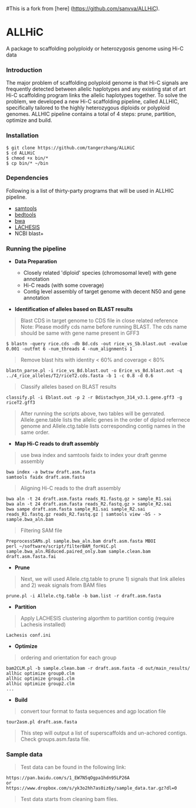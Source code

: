 #This is a fork from [here] (https://github.com/sanvva/ALLHiC).


# ALLHiC
A package to scaffolding polyploidy or heterozygosis genome using Hi-C data 


### Introduction  
The major problem of scaffolding polyploid genome is that Hi-C signals are frequently detected between allelic haplotypes and any existing stat of art Hi-C scaffolding program  links the allelic haplotypes together. To solve the problem, we developed a new Hi-C scaffolding pipeline, called ALLHIC, specifically tailored to the highly heterozygous diploids or polyploid genomes. ALLHIC pipeline contains a total of 4 steps: prune, partition, optimize and build. 


### Installation
    $ git clone https://github.com/tangerzhang/ALLHiC
    $ cd ALLHiC
    $ chmod +x bin/*
    $ cp bin/* ~/bin

### Dependencies
Following is a list of thirty-party programs that will be used in ALLHIC pipeline.   
- [samtools](http://samtools.sourceforge.net/)
- [bedtools](http://bedtools.readthedocs.io/en/latest/)
- [bwa](http://bio-bwa.sourceforge.net/)
- [LACHESIS](https://github.com/shendurelab/LACHESIS)
- NCBI blast+

### Running the pipeline

- **Data Preparation**  
    - Closely related 'diploid' species (chromosomal level) with gene annotation
    - Hi-C reads (with some coverage)
    - Contig level assembly of target genome with decent N50 and gene annotation  

- **Identification of alleles based on BLAST results**  
> Blast CDS in target genome to CDS file in close related reference  
> Note: Please modify cds name before running BLAST. The cds name should be same with gene name present in GFF3   

```
$ blastn -query rice.cds -db Bd.cds -out rice_vs_Sb.blast.out -evalue 0.001 -outfmt 6 -num_threads 4 -num_alignments 1
```
> Remove blast hits with identity < 60% and coverage < 80%  
```
blastn_parse.pl -i rice_vs_Bd.blast.out -o Erice_vs_Bd.blast.out -q ../4_rice_alleles/T2/riceT2.cds.fasta -b 1 -c 0.8 -d 0.6 
```
> Classify alleles based on BLAST results
```
classify.pl -i Eblast.out -p 2 -r Bdistachyon_314_v3.1.gene.gff3 -g riceT2.gff3   
```
> After running the scripts above, two tables will be genrated. Allele.gene.table lists the allelic genes in the order of diplod refernece genome and Allele.ctg.table lists corresponding contig names in the same order.   

- **Map Hi-C reads to draft assembly** 
> use bwa index and samtools faidx to index your draft genme assembly  
```
bwa index -a bwtsw draft.asm.fasta  
samtools faidx draft.asm.fasta  
```
> Aligning Hi-C reads to the draft assembly  
```
bwa aln -t 24 draft.asm.fasta reads_R1.fastq.gz > sample_R1.sai  
bwa aln -t 24 draft.asm.fasta reads_R2.fastq.gz > sample_R2.sai  
bwa sampe draft.asm.fasta sample_R1.sai sample_R2.sai reads_R1.fastq.gz reads_R2.fastq.gz | samtools view -bS - > sample.bwa_aln.bam  
```
> Filtering SAM file 
```
PreprocessSAMs.pl sample.bwa_aln.bam draft.asm.fasta MBOI
perl ~/software/script/filterBAM_forHiC.pl sample.bwa_aln.REduced.paired_only.bam sample.clean.bam draft.asm.fasta.fai 
```

- **Prune**  
> Next, we will used Allele.ctg.table to prune 1) signals that link alleles and 2) weak signals from BAM files
```  
prune.pl -i Allele.ctg.table -b bam.list -r draft.asm.fasta   
```
- **Partition**
>Apply LACHESIS clustering algorthm to partition contig (require Lachesis installed)
```
Lachesis conf.ini
```

- **Optimize**
> ordering and orientation for each group
```
bam2CLM.pl -b sample.clean.bam -r draft.asm.fasta -d out/main_results/
allhic optimize group0.clm
allhic optimize group1.clm
allhic optimize group2.clm
...
```
- **Build**
> convert tour format to fasta sequences and agp location file
```
tour2asm.pl draft.asm.fasta
```
> This step will output a list of superscaffolds and un-achored contigs. Check groups.asm.fasta file.

### Sample data
> Test data can be found in the following link:
```
https://pan.baidu.com/s/1_EW7N5qOgpa1hdn95LP26A
or
https://www.dropbox.com/s/yk3o2hh7as0iz6y/sample_data.tar.gz?dl=0
```
> Test data starts from cleaning bam files.
